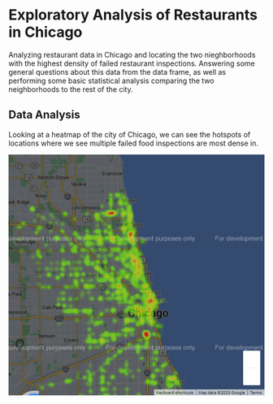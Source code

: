 # Exploratory Analysis of Restaurants in Chicago
Analyzing restaurant data in Chicago and locating the two nieghborhoods with the highest density of failed restaurant inspections. Answering some general questions about this data from the data frame, as well as performing some basic statistical analysis comparing the two neighborhoods to the rest of the city.

## Data Analysis
Looking at a heatmap of the city of Chicago, we can see the hotspots of locations where we see multiple failed food inspections are most dense in.

![alt text](https://github.com/dpatt830/Restaurant-DataFrame-Project2/blob/master/map.PNG?raw=true)
